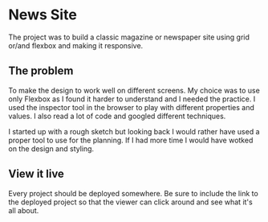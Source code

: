 # News Site

The project was to build a classic magazine or newspaper site using grid or/and flexbox and making it responsive.

## The problem

To make the design to work well on different screens.
My choice was to use only Flexbox as I found it harder to understand and I needed the practice.
I used the inspector tool in the browser to  play with different properties and values. I also read a lot of code and googled different techniques.

I started up with a rough sketch but looking back I would rather have used a proper tool to use for the planning.
If I had more time I would have wotked on the design and styling.

## View it live
Every project should be deployed somewhere. Be sure to include the link to the deployed project so that the viewer can click around and see what it's all about.
